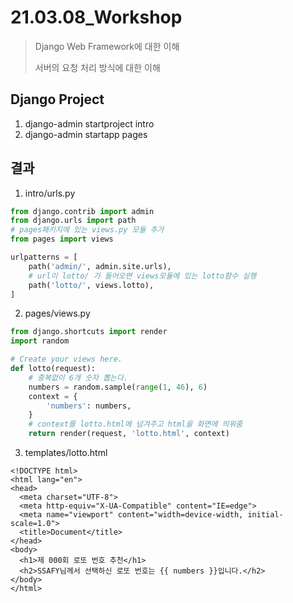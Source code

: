 # 21.03.08_Workshop

> Django Web Framework에 대한 이해
>
> 서버의 요청 처리 방식에 대한 이해
>
> 

## Django Project

1. django-admin startproject intro
2. django-admin startapp pages



## 결과

1. intro/urls.py

```python
from django.contrib import admin
from django.urls import path
# pages패키지에 있는 views.py 모듈 추가
from pages import views

urlpatterns = [
    path('admin/', admin.site.urls),
    # url이 lotto/ 가 들어오면 views모듈에 있는 lotto함수 실행
    path('lotto/', views.lotto),
]
```

2. pages/views.py

```python
from django.shortcuts import render
import random

# Create your views here.
def lotto(request):
    # 중복없이 6개 숫자 뽑는다.
    numbers = random.sample(range(1, 46), 6)
    context = {
        'numbers': numbers,
    }
    # context를 lotto.html에 넘겨주고 html을 화면에 띄워줌
    return render(request, 'lotto.html', context)
```

3. templates/lotto.html

```django
<!DOCTYPE html>
<html lang="en">
<head>
  <meta charset="UTF-8">
  <meta http-equiv="X-UA-Compatible" content="IE=edge">
  <meta name="viewport" content="width=device-width, initial-scale=1.0">
  <title>Document</title>
</head>
<body>
  <h1>제 000회 로또 번호 추천</h1>
  <h2>SSAFY님께서 선택하신 로또 번호는 {{ numbers }}입니다.</h2>
</body>
</html>
```

